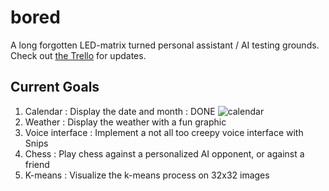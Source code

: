 # bored
A long forgotten LED-matrix turned personal assistant / AI testing grounds.
Check out [the Trello](https://trello.com/b/XVumFO86/bored) for updates.

## Current Goals
1. Calendar : Display the date and month : DONE
![calendar](https://github.com/DylanPJackson/bored/tree/master/imgs/board_09_05.jpg)
2. Weather : Display the weather with a fun graphic
3. Voice interface : Implement a not all too creepy voice interface with Snips
4. Chess : Play chess against a personalized AI opponent, or against a friend
5. K-means : Visualize the k-means process on 32x32 images
